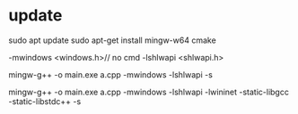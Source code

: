 # update
sudo apt update
sudo apt-get install mingw-w64 cmake

-mwindows  <windows.h>// no cmd
-lshlwapi  <shlwapi.h>


mingw-g++ -o main.exe a.cpp -mwindows -lshlwapi -s

mingw-g++ -o main.exe a.cpp -mwindows -lshlwapi -lwininet -static-libgcc -static-libstdc++ -s
